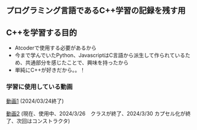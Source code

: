 ## プログラミング言語であるC++学習の記録を残す用
## C++を学習する目的
+ Atcoderで使用する必要があるから
+ 今まで学んでいたPython、JavascriptはC言語から派生して作られているため、共通部分を感じたことで、興味を持ったから
+ 単純にC++が好きだから。。！

### 学習に使用している動画
[動画1](https://www.youtube.com/watch?v=U-25Qc4aSK4&t=14265s) (2024/03/24終了)

[動画2](https://www.youtube.com/watch?v=HVFgO_QiwoQ) (現在、使用中、2024/3/26　クラスが終了、2024/3/30 カプセル化が終了、次回はコンストラクタ)
